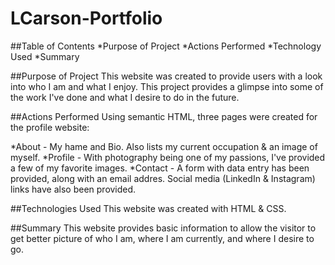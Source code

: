 # LCarson-Portfolio

##Table of Contents
*Purpose of Project
*Actions Performed
*Technology Used
*Summary


##Purpose of Project
This website was created to provide users with a look into who I am and what I enjoy.  This project provides a glimpse into some of the work I've done and what I desire to do in the future.

##Actions Performed
Using semantic HTML, three pages were created for the profile website:

*About - My hame and Bio.  Also lists my current occupation & an image of myself.
*Profile - With photography being one of my passions, I've provided a few of my favorite images.
*Contact - A form with data entry has been provided, along with an email addres.  Social media (LinkedIn & Instagram) links have also been provided.

##Technologies Used
This website was created with HTML & CSS.

##Summary
This website provides basic information to allow the visitor to get better picture of who I am, where I am currently, and where I desire to go.


